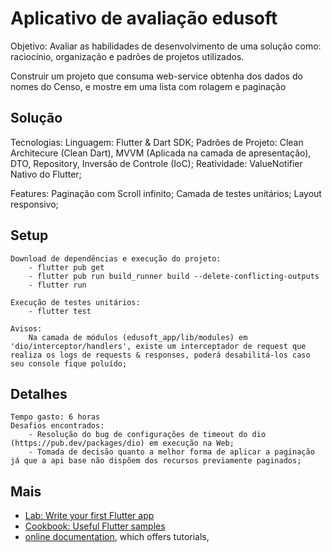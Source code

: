 # Aplicativo de avaliação edusoft

Objetivo: Avaliar as habilidades de desenvolvimento de
uma solução como: raciocínio, organização e padrões
de projetos utilizados.

Construir um projeto que consuma web-service obtenha dos
dados do nomes do Censo, e mostre em uma lista com
rolagem e paginação

## Solução

Tecnologias:
    Linguagem: Flutter & Dart SDK;
    Padrões de Projeto: Clean Architecure (Clean Dart), MVVM (Aplicada na camada de apresentação), DTO, Repository, Inversão de Controle (IoC);
    Reatividade: ValueNotifier Nativo do Flutter;

Features:
    Paginação com Scroll infinito;
    Camada de testes unitários;
    Layout responsivo;

## Setup
    Download de dependências e execução do projeto:
        - flutter pub get
        - flutter pub run build_runner build --delete-conflicting-outputs
        - flutter run

    Execução de testes unitários:
        - flutter test

    Avisos:
        Na camada de módulos (edusoft_app/lib/modules) em 'dio/interceptor/handlers', existe um interceptador de request que realiza os logs de requests & responses, poderá desabilitá-los caso seu console fique poluído;

## Detalhes
    Tempo gasto: 6 horas
    Desafios encontrados: 
        - Resolução do bug de configurações de timeout do dio (https://pub.dev/packages/dio) em execução na Web; 
        - Tomada de decisão quanto a melhor forma de aplicar a paginação já que a api base não dispõem dos recursos previamente paginados;

## Mais
- [Lab: Write your first Flutter app](https://flutter.dev/docs/get-started/codelab)
- [Cookbook: Useful Flutter samples](https://flutter.dev/docs/cookbook)
- [online documentation](https://flutter.dev/docs), which offers tutorials,
